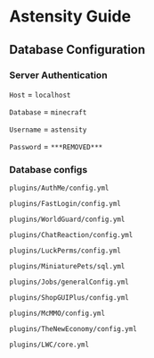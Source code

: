 # Astensity Guide

## Database Configuration
### Server Authentication
`Host` = `localhost`

`Database` = `minecraft`

`Username` = `astensity`

`Password` = `***REMOVED***`

### Database configs
`plugins/AuthMe/config.yml`

`plugins/FastLogin/config.yml`

`plugins/WorldGuard/config.yml`

`plugins/ChatReaction/config.yml`

`plugins/LuckPerms/config.yml`

`plugins/MiniaturePets/sql.yml`

`plugins/Jobs/generalConfig.yml`

`plugins/ShopGUIPlus/config.yml`

`plugins/McMMO/config.yml`

`plugins/TheNewEconomy/config.yml`

`plugins/LWC/core.yml`